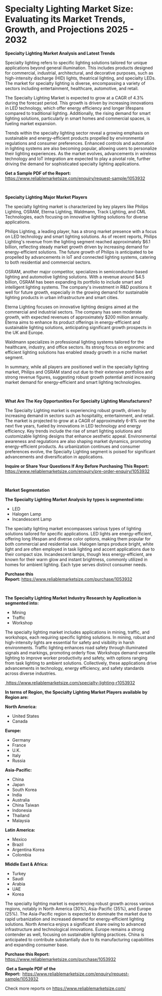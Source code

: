 <p><h1>Specialty Lighting Market Size: Evaluating its Market Trends, Growth, and Projections 2025 - 2032</h1></p><p><strong>Specialty Lighting Market Analysis and Latest Trends</strong></p>
<p><p>Specialty lighting refers to specific lighting solutions tailored for unique applications beyond general illumination. This includes products designed for commercial, industrial, architectural, and decorative purposes, such as high-intensity discharge (HID) lights, theatrical lighting, and specialty LEDs. The market for specialty lighting is diverse, encompassing a variety of sectors including entertainment, healthcare, automotive, and retail.</p><p>The Specialty Lighting Market is expected to grow at a CAGR of 4.3% during the forecast period. This growth is driven by increasing innovations in LED technology, which offer energy efficiency and longer lifespans compared to traditional lighting. Additionally, the rising demand for smart lighting solutions, particularly in smart homes and commercial spaces, is fueling market expansion. </p><p>Trends within the specialty lighting sector reveal a growing emphasis on sustainable and energy-efficient products propelled by environmental regulations and consumer preferences. Enhanced controls and automation in lighting systems are also becoming popular, allowing users to personalize their lighting experiences. As the market evolves, advancements in wireless technology and IoT integration are expected to play a pivotal role, further driving the demand for sophisticated specialty lighting applications.</p></p>
<p><strong>Get a Sample PDF of the Report:&nbsp;</strong> <a href="https://www.reliablemarketsize.com/enquiry/request-sample/1053932?utm_campaign=1898&utm_medium=2&utm_source=Github&utm_content=ia&utm_term=10022025&utm_id=specialty-lighting">https://www.reliablemarketsize.com/enquiry/request-sample/1053932</a></p>
<p>&nbsp;</p>
<p><strong>Specialty Lighting Major Market Players</strong></p>
<p><p>The specialty lighting market is characterized by key players like Philips Lighting, OSRAM, Eterna Lighting, Waldmann, Track Lighting, and CML Technologies, each focusing on innovative lighting solutions for diverse applications.</p><p>Philips Lighting, a leading player, has a strong market presence with a focus on LED technology and smart lighting solutions. As of recent reports, Philips Lighting's revenue from the lighting segment reached approximately $6.1 billion, reflecting steady market growth driven by increasing demand for energy-efficient solutions. The future growth of Philips is anticipated to be propelled by advancements in IoT and connected lighting systems, catering to both residential and commercial sectors.</p><p>OSRAM, another major competitor, specializes in semiconductor-based lighting and automotive lighting solutions. With a revenue around $4.5 billion, OSRAM has been expanding its portfolio to include smart and intelligent lighting systems. The company's investment in R&D positions it well for future growth, especially in the growing demand for sustainable lighting products in urban infrastructure and smart cities.</p><p>Eterna Lighting focuses on innovative lighting designs aimed at the commercial and industrial sectors. The company has seen moderate growth, with expected revenues of approximately $200 million annually. Eterna aims to enhance its product offerings in energy-efficient and sustainable lighting solutions, anticipating significant growth prospects in the UK and Europe.</p><p>Waldmann specializes in professional lighting systems tailored for the healthcare, industry, and office sectors. Its strong focus on ergonomic and efficient lighting solutions has enabled steady growth in a niche market segment.</p><p>In summary, while all players are positioned well in the specialty lighting market, Philips and OSRAM stand out due to their extensive portfolios and strong revenue figures, suggesting robust growth potential amid increasing market demand for energy-efficient and smart lighting technologies.</p></p>
<p>&nbsp;</p>
<p><strong>What Are The Key Opportunities For Specialty Lighting Manufacturers?</strong></p>
<p><p>The Specialty Lighting market is experiencing robust growth, driven by increasing demand in sectors such as hospitality, entertainment, and retail. The market is projected to grow at a CAGR of approximately 6-8% over the next five years, fueled by innovations in LED technology and energy efficiency. Key trends include the rise of smart lighting solutions and customizable lighting designs that enhance aesthetic appeal. Environmental awareness and regulations are also shaping market dynamics, promoting energy-efficient products. As urbanization continues and consumer preferences evolve, the Specialty Lighting segment is poised for significant advancements and diversification in applications.</p></p>
<p><strong>Inquire or Share Your Questions If Any Before Purchasing This Report:</strong> <a href="https://www.reliablemarketsize.com/enquiry/pre-order-enquiry/1053932?utm_campaign=1898&utm_medium=2&utm_source=Github&utm_content=ia&utm_term=10022025&utm_id=specialty-lighting">https://www.reliablemarketsize.com/enquiry/pre-order-enquiry/1053932</a></p>
<p>&nbsp;</p>
<p><strong>Market Segmentation</strong></p>
<p><strong>The Specialty Lighting Market Analysis by types is segmented into:</strong></p>
<p><ul><li>LED</li><li>Halogen Lamp</li><li>Incandescent Lamp</li></ul></p>
<p><p>The specialty lighting market encompasses various types of lighting solutions tailored for specific applications. LED lights are energy-efficient, offering long lifespan and diverse color options, making them popular for both commercial and residential use. Halogen lamps produce bright, white light and are often employed in task lighting and accent applications due to their compact size. Incandescent lamps, though less energy-efficient, are known for their warm glow and instant brightness, commonly utilized in homes for ambient lighting. Each type serves distinct consumer needs.</p></p>
<p><strong>Purchase this Report:&nbsp;</strong><a href="https://www.reliablemarketsize.com/purchase/1053932?utm_campaign=1898&utm_medium=2&utm_source=Github&utm_content=ia&utm_term=10022025&utm_id=specialty-lighting">https://www.reliablemarketsize.com/purchase/1053932</a></p>
<p>&nbsp;</p>
<p><strong>The Specialty Lighting Market Industry Research by Application is segmented into:</strong></p>
<p><ul><li>Mining</li><li>Traffic</li><li>Workshop</li></ul></p>
<p><p>The specialty lighting market includes applications in mining, traffic, and workshops, each requiring specific lighting solutions. In mining, robust and high-intensity lights are essential for safety and visibility in harsh environments. Traffic lighting enhances road safety through illuminated signals and markings, promoting orderly flow. Workshops demand versatile lighting to improve worker productivity and safety, with options ranging from task lighting to ambient solutions. Collectively, these applications drive advancements in technology, energy efficiency, and safety standards across diverse industries.</p></p>
<p><a href="https://www.reliablemarketsize.com/specialty-lighting-r1053932?utm_campaign=1898&utm_medium=2&utm_source=Github&utm_content=ia&utm_term=10022025&utm_id=specialty-lighting">&nbsp;https://www.reliablemarketsize.com/specialty-lighting-r1053932</a></p>
<p><strong>In terms of Region, the Specialty Lighting Market Players available by Region are:</strong></p>
<p>
    <p> <strong> North America: </strong>
        <ul>
            <li>United States</li>
            <li>Canada</li>
        </ul>
        </p> 
    <p> <strong> Europe: </strong>
        <ul>
            <li>Germany</li>
            <li>France</li>
            <li>U.K.</li>
            <li>Italy</li>
            <li>Russia</li>
        </ul>
        </p> 
    <p> <strong> Asia-Pacific: </strong>
        <ul>
            <li>China</li>
            <li>Japan</li>
            <li>South Korea</li>
            <li>India</li>
            <li>Australia</li>
            <li>China Taiwan</li>
            <li>Indonesia</li>
            <li>Thailand</li>
            <li>Malaysia</li>
        </ul>
        </p> 
    <p> <strong> Latin America: </strong>
        <ul>
            <li>Mexico</li>
            <li>Brazil</li>
            <li>Argentina Korea</li>
            <li>Colombia</li>
        </ul>
        </p> 
    <p> <strong> Middle East & Africa: </strong>
        <ul>
            <li>Turkey</li>
            <li>Saudi</li>
            <li>Arabia</li>
            <li>UAE</li>
            <li>Korea</li>
        </ul>
    </p>
    </p>
<p><p>The specialty lighting market is experiencing robust growth across various regions, notably in North America (30%), Asia-Pacific (35%), and Europe (25%). The Asia-Pacific region is expected to dominate the market due to rapid urbanization and increased demand for energy-efficient lighting solutions. North America enjoys a significant share owing to advanced infrastructure and technological innovations. Europe remains a strong contender as well, focusing on sustainable lighting practices. China is anticipated to contribute substantially due to its manufacturing capabilities and expanding consumer base.</p></p>
<p><strong>Purchase this Report: </strong><a href="https://www.reliablemarketsize.com/purchase/1053932?utm_campaign=1898&utm_medium=2&utm_source=Github&utm_content=ia&utm_term=10022025&utm_id=specialty-lighting">https://www.reliablemarketsize.com/purchase/1053932</a></p>
<p>&nbsp;<strong>Get a Sample PDF of the Report:&nbsp;&nbsp;</strong><a href="https://www.reliablemarketsize.com/enquiry/request-sample/1053932?utm_campaign=1898&utm_medium=2&utm_source=Github&utm_content=ia&utm_term=10022025&utm_id=specialty-lighting">https://www.reliablemarketsize.com/enquiry/request-sample/1053932</a></p>
<p><strong></strong></p>
<p>Check more reports on <a href="https://www.reliablemarketsize.com/?utm_campaign=1898&utm_medium=2&utm_source=Github&utm_content=ia&utm_term=10022025&utm_id=specialty-lighting">https://www.reliablemarketsize.com/</a></p>